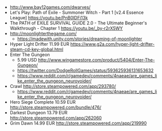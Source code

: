 - http://www.bay12games.com/dwarves/
- Let's Play: Path of Exile - Summoner Witch - Part 1 [v2.4 Essence League] https://youtu.be/PnB0lDFi13k
- The PATH of EXILE SURVIVAL GUIDE 2.0 - The Ultimate Beginner's Walkthrough - Chapter 1 https://youtu.be/_by-r2rX5WY
- http://moonlighterthegame.com/
  - https://madewith.unity.com/stories/dreaming-of-moonlighter
- Hyper Light Drifter 11.99 EUR https://www.g2a.com/hyper-light-drifter-steam-cd-key-global.html
- Enter The Gungeon
  - 5.99 USD http://www.wingamestore.com/product/5404/Enter-The-Gungeon/
  - https://twitter.com/DodgeRollGames/status/593625936131653632
  - https://www.reddit.com/r/gamedev/comments/4naeae/are_games_like_enter_the_gungeon_neurovoider/
- Crawl http://store.steampowered.com/app/293780/
  - https://www.reddit.com/r/gamedev/comments/4naeae/are_games_like_enter_the_gungeon_neurovoider/
- Hero Siege Complete 10.59 EUR http://store.steampowered.com/bundle/476/
- Darkest Dungeon 13.79 EUR http://store.steampowered.com/app/262060
- Grim Dawn 14.99 EUR http://store.steampowered.com/app/219990
